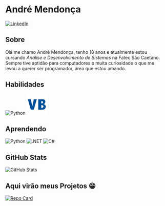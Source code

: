 # André Mendonça
[![LinkedIn](https://img.shields.io/badge/LinkedIn-000?style=for-the-badge&logo=linkedin&logoColor=0E76A8)](https://www.linkedin.com/in/andr%C3%A9-mendon%C3%A7a-4bb409238/)

## Sobre
Olá me chamo André Mendonça, tenho 18 anos e atualmente estou cursando *Análise e Desenvolvimento de Sistemas* na Fatec São Caetano. Sempre tive aptidão para computadores e muita curiosidade o que me levou a querer ser programador, área que estou amando. 

## Habilidades
![Python](https://img.shields.io/badge/Python-FFD43B?style=for-the-badge&logo=python&logoColor=blue) ![VB](https://raw.githubusercontent.com/vscode-icons/vscode-icons/d8261c1374c68fd3cd4d418168db4004a508545d/icons/file_type_vb.svg)
## Aprendendo
![Python](https://img.shields.io/badge/Python-FFD43B?style=for-the-badge&logo=python&logoColor=blue) ![.NET](https://img.shields.io/badge/.NET-512BD4?style=for-the-badge&logo=dotnet&logoColor=white) ![C#](https://img.shields.io/badge/C%23-239120?style=for-the-badge&logo=c-sharp&logoColor=white)
## GitHub Stats
![GitHub Stats](https://github-readme-stats.vercel.app/api?username=andre-mendoncaa&theme=transparent&bg_color=000&border_color=30A3DC&show_icons=true&icon_color=30A3DC&title_color=E94D5F&text_color=FFF)
## Aqui virão meus Projetos 😁
[![Repo Card](https://github-readme-stats.vercel.app/api/pin/?username=andre-mendoncaa&repo=moveis-ld&bg_color=000&border_color=30A3DC&show_icons=true&icon_color=30A3DC&title_color=E94D5F&text_color=FFF)](https://github.com/andre-mendoncaa/Moveis-LD)

